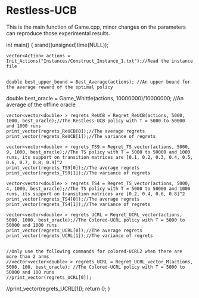 # Restless-UCB

This is the main function of Game.cpp, minor changes on the parameters can reproduce those experimental results.

int main()
{
	srand((unsigned)time(NULL));  


	vector<Action> actions = Init_Actions("Instances/Construct_Instance_1.txt");//Read the instance file


	double best_upper_bound = Best_Average(actions); //An upper bound for the average reward of the optimal policy
  double best_oracle = Game_Whittle(actions, 10000000)/10000000; //An average of the offline oracle
    
	vector<vector<double> > regrets_ReUCB = Regret_ReUCB(actions, 5000, 1000, best_oracle);//The Restless-UCB policy with T = 5000 to 50000 and 1000 runs
	print_vector(regrets_ReUCB[0]);//The average regrets
	print_vector(regrets_ReUCB[1]);//The variance of regrets
	
	vector<vector<double> > regrets_TS9 = Regret_TS_vector(actions, 5000, 9, 1000, best_oracle);//The TS policy with T = 5000 to 50000 and 1000 runs, its support on transition matrices are [0.1, 0.2, 0.3, 0.4, 0.5, 0.6, 0.7, 0.8, 0.9]^2
	print_vector(regrets_TS9[0]);//The average regrets
	print_vector(regrets_TS9[1]);//The variance of regrets
	
	vector<vector<double> > regrets_TS4 = Regret_TS_vector(actions, 5000, 4, 1000, best_oracle);//The TS policy with T = 5000 to 50000 and 1000 runs, its support on transition matrices are [0.2, 0.4, 0.6, 0.8]^2
	print_vector(regrets_TS4[0]);//The average regrets
	print_vector(regrets_TS4[1]);//The variance of regrets
	
	vector<vector<double> > regrets_UCRL = Regret_UCRL_vector(actions, 5000, 1000, best_oracle);//The Colored-UCRL policy with T = 5000 to 50000 and 1000 runs
	print_vector(regrets_UCRL[0]);//The average regrets
	print_vector(regrets_UCRL[1]);//The variance of regrets
		
		
	//Only use the following commands for colored-UCRL2 when there are more than 2 arms
	//vector<vector<double> > regrets_UCRL = Regret_UCRL_vector_M(actions, 5000, 100, best_oracle); //The Colored-UCRL policy with T = 5000 to 50000 and 100 runs
	//print_vector(regrets_UCRL[0]);
  //print_vector(regrets_UCRL[1]);
	return 0;
}
